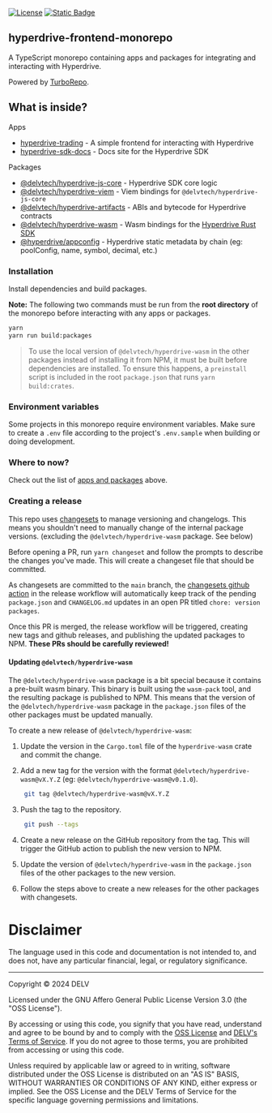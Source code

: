 [![License](https://img.shields.io/badge/License-AGPL%203.0-blue.svg)](https://github.com/delvtech/hyperdrive-frontend/blob/master/LICENSE)
[![Static Badge](https://img.shields.io/badge/DELV-Terms%20Of%20Service-orange)](https://elementfi.s3.us-east-2.amazonaws.com/element-finance-terms-of-service.pdf)

## hyperdrive-frontend-monorepo

A TypeScript monorepo containing apps and packages for integrating and
interacting with Hyperdrive.

Powered by [TurboRepo](https://turbo.build).

## What is inside?

Apps

- [hyperdrive-trading](apps/hyperdrive-trading/) - A simple frontend for interacting with Hyperdrive
- [hyperdrive-sdk-docs](apps/hyperdrive-sdk-docs/) - Docs site for the Hyperdrive SDK

Packages

- [@delvtech/hyperdrive-js-core](packages/hyperdrive-js-core/) - Hyperdrive SDK core logic
- [@delvtech/hyperdrive-viem](packages/hyperdrive-viem/) - Viem bindings for `@delvtech/hyperdrive-js-core`
- [@delvtech/hyperdrive-artifacts](packages/hyperdrive-artifacts/) - ABIs and bytecode for Hyperdrive contracts
- [@delvtech/hyperdrive-wasm](packages/hyperdrive-artifacts/) - Wasm bindings for the [Hyperdrive Rust SDK](https://github.com/delvtech/hyperdrive-rs)
- [@hyperdrive/appconfig](packages/hyperdrive-appconfig/) - Hyperdrive static metadata by chain (eg: poolConfig, name, symbol, decimal, etc.)

### Installation

Install dependencies and build packages.

**Note:** The following two commands must be run from the **root directory** of the
monorepo before interacting with any apps or packages.

```bash
yarn
yarn run build:packages
```

> To use the local version of `@delvtech/hyperdrive-wasm` in the other packages instead of installing it from NPM, it must be built before dependencies are installed. To ensure this happens, a `preinstall` script is included in the root `package.json` that runs `yarn build:crates`.

### Environment variables

Some projects in this monorepo require environment variables. Make sure to
create a `.env` file according to the project's `.env.sample` when building or
doing development.

### Where to now?

Check out the list of [apps and packages](#what-is-inside) above.

### Creating a release

This repo uses [changesets](https://github.com/changesets/changesets) to manage
versioning and changelogs. This means you shouldn't need to manually change of
the internal package versions. (excluding the `@delvtech/hyperdrive-wasm` package. See below)

Before opening a PR, run `yarn changeset` and follow the prompts to describe the
changes you've made. This will create a changeset file that should be committed.

As changesets are committed to the `main` branch, the [changesets github
action](https://github.com/changesets/action) in the release workflow will
automatically keep track of the pending `package.json` and `CHANGELOG.md`
updates in an open PR titled `chore: version packages`.

Once this PR is merged, the release workflow will be triggered, creating new
tags and github releases, and publishing the updated packages to NPM. **These
PRs should be carefully reviewed!**

#### Updating `@delvtech/hyperdrive-wasm`

The `@delvtech/hyperdrive-wasm` package is a bit special because it contains a
pre-built wasm binary. This binary is built using the `wasm-pack` tool, and the
resulting package is published to NPM. This means that the version of the
`@delvtech/hyperdrive-wasm` package in the `package.json` files of the other
packages must be updated manually.

To create a new release of `@delvtech/hyperdrive-wasm`:

1. Update the version in the `Cargo.toml` file of the `hyperdrive-wasm` crate and commit the change.
   
2. Add a new tag for the version with the format `@delvtech/hyperdrive-wasm@vX.Y.Z` (eg: `@delvtech/hyperdrive-wasm@v0.1.0`).
   ```sh
    git tag @delvtech/hyperdrive-wasm@vX.Y.Z
    ```

3. Push the tag to the repository.
   ```sh
    git push --tags
    ```

4. Create a new release on the GitHub repository from the tag. This will trigger the GitHub action to publish the new version to NPM.
   
5. Update the version of `@delvtech/hyperdrive-wasm` in the `package.json` files of the other packages to the new version.
   
6. Follow the steps above to create a new releases for the other packages with changesets.

# Disclaimer

The language used in this code and documentation is not intended to, and does not, have any particular financial, legal, or regulatory significance.

---

Copyright © 2024  DELV

Licensed under the GNU Affero General Public License Version 3.0 (the "OSS License").

By accessing or using this code, you signify that you have read, understand and agree to be bound by and to comply with the [OSS License](https://www.gnu.org/licenses/gpl-3.0.html) and [DELV's Terms of Service](https://elementfi.s3.us-east-2.amazonaws.com/element-finance-terms-of-service.pdf). If you do not agree to those terms, you are prohibited from accessing or using this code.

Unless required by applicable law or agreed to in writing, software distributed under the OSS License is distributed on an "AS IS" BASIS, WITHOUT WARRANTIES OR CONDITIONS OF ANY KIND, either express or implied. See the OSS License and the DELV Terms of Service for the specific language governing permissions and limitations.
